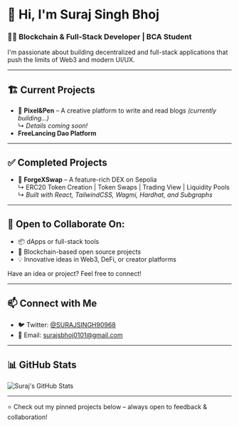 # 👋 Hi, I'm Suraj Singh Bhoj

### 🧑‍💻 Blockchain & Full-Stack Developer | BCA Student

I'm passionate about building decentralized and full-stack applications that push the limits of Web3 and modern UI/UX.

---

## 🏗️ Current Projects
- 🎨 **Pixel&Pen** – A creative platform to write and read blogs *(currently building...)*  
  ↳ *Details coming soon!*
- **FreeLancing Dao Platform** 

---

## ✅ Completed Projects
- 🔁 **ForgeXSwap** – A feature-rich DEX on Sepolia  
  ↳ ERC20 Token Creation | Token Swaps | Trading View | Liquidity Pools  
  ↳ *Built with React, TailwindCSS, Wagmi, Hardhat, and Subgraphs*

---

## 🤝 Open to Collaborate On:
- 📦 dApps or full-stack tools  
- 🤝 Blockchain-based open source projects  
- 💡 Innovative ideas in Web3, DeFi, or creator platforms

Have an idea or project? Feel free to connect!

---

## 📫 Connect with Me
- 🐦 Twitter: [@SURAJSINGH90968](https://twitter.com/SURAJSINGH90968)  
- 📧 Email: surajsbhoj0101@gmail.com

---

## 📊 GitHub Stats

![Suraj's GitHub Stats](https://github-readme-stats.vercel.app/api?username=surajsbhoj0101&show_icons=true&theme=radical)

---

⭐ Check out my pinned projects below – always open to feedback & collaboration!
